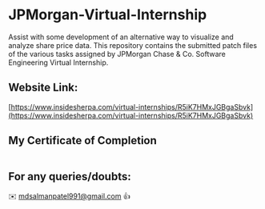 # JPMorgan-Virtual-Internship
Assist with some development of an alternative way to visualize and analyze share price data. This repository contains the submitted patch files of the various tasks assigned by JPMorgan Chase &amp; Co. Software Engineering Virtual Internship.

## Website Link:

[https://www.insidesherpa.com/virtual-internships/R5iK7HMxJGBgaSbvk](https://www.insidesherpa.com/virtual-internships/R5iK7HMxJGBgaSbvk)

## My Certificate of Completion 

![]()

## For any queries/doubts:

:envelope: mdsalmanpatel991@gmail.com :thumbsup:
